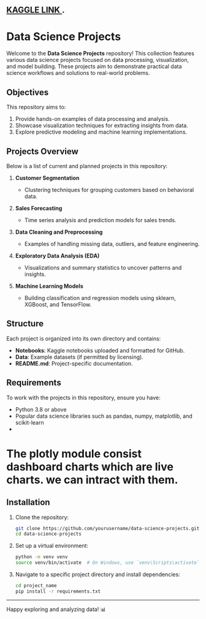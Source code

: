 
## [KAGGLE LINK ](https://www.kaggle.com/nandhirajak) .

# Data Science Projects

Welcome to the **Data Science Projects** repository! This collection features various data science projects focused on data processing, visualization, and model building. These projects aim to demonstrate practical data science workflows and solutions to real-world problems.

## Objectives
This repository aims to:
1. Provide hands-on examples of data processing and analysis.
2. Showcase visualization techniques for extracting insights from data.
3. Explore predictive modeling and machine learning implementations.

## Projects Overview
Below is a list of current and planned projects in this repository:

1. **Customer Segmentation**
   - Clustering techniques for grouping customers based on behavioral data.

2. **Sales Forecasting**
   - Time series analysis and prediction models for sales trends.

3. **Data Cleaning and Preprocessing**
   - Examples of handling missing data, outliers, and feature engineering.

4. **Exploratory Data Analysis (EDA)**
   - Visualizations and summary statistics to uncover patterns and insights.

5. **Machine Learning Models**
   - Building classification and regression models using sklearn, XGBoost, and TensorFlow.

## Structure
Each project is organized into its own directory and contains:
- **Notebooks**: Kaggle notebooks uploaded and formatted for GitHub.
- **Data**: Example datasets (if permitted by licensing).
- **README.md**: Project-specific documentation.

## Requirements
To work with the projects in this repository, ensure you have:
- Python 3.8 or above
- Popular data science libraries such as pandas, numpy, matplotlib, and scikit-learn
- 
# The plotly module consist dashboard charts which are live charts. we can intract with them.

## Installation
1. Clone the repository:
   ```bash
   git clone https://github.com/yourusername/data-science-projects.git
   cd data-science-projects
   ```

2. Set up a virtual environment:
   ```bash
   python -m venv venv
   source venv/bin/activate  # On Windows, use `venv\Scripts\activate`
   ```

3. Navigate to a specific project directory and install dependencies:
   ```bash
   cd project_name
   pip install -r requirements.txt
   ```


---

Happy exploring and analyzing data! 📊
